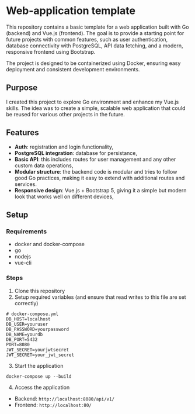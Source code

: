 # Web-application template

This repository contains a basic template for a web application built with Go (backend) and Vue.js (frontend).
The goal is to provide a starting point for future projects with common features, such as user authentication,
database connectivity with PostgreSQL, API data fetching, and a modern, responsive frontend using Bootstrap.

The project is designed to be containerized using Docker,
ensuring easy deployment and consistent development environments.

## Purpose

I created this project to explore Go environment and enhance my Vue.js skills.
The idea was to create a simple, scalable web application that could be reused for various other projects in the future.

## Features

* **Auth**: registration and login functionality,
* **PostgreSQL integration**: database for persistance,
* **Basic API**: this includes routes for user management and any other custom data operations,
* **Modular structure**: the backend code is modular and tries to follow good Go practices, making it easy to extend with additional routes and services.
* **Responsive design**: Vue.js + Bootstrap 5, giving it a simple but modern look that works well on different devices,

## Setup

### Requirements

* docker and docker-compose
* go
* nodejs
* vue-cli

### Steps

1. Clone this repository
2. Setup required variables (and ensure that read writes to this file are set correctly)

```
# docker-compose.yml
DB_HOST=localhost
DB_USER=youruser
DB_PASSWORD=yourpassword
DB_NAME=yourdb
DB_PORT=5432
PORT=8080
JWT_SECRET=yourjwtsecret
JWT_SECRET=your_jwt_secret
```

3. Start the application

```
docker-compose up --build
```

4. Access the application

* Backend: `http://localhost:8080/api/v1/`
* Frontend: `http://localhost:80/`



